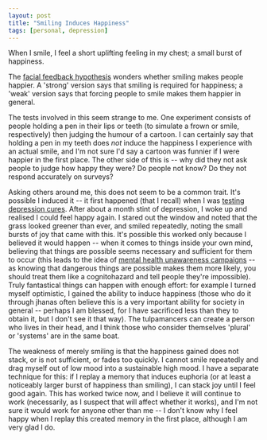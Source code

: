 ```yaml
---
layout: post
title: "Smiling Induces Happiness"
tags: [personal, depression]
---
```


When I smile, I feel a short uplifting feeling in my chest; a small burst of happiness.

The [facial feedback hypothesis](https://en.wikipedia.org/wiki/Facial_feedback_hypothesis) wonders whether smiling makes people happier. A 'strong' version says that smiling is required for happiness; a 'weak' version says that forcing people to smile makes them happier in general.

The tests involved in this seem strange to me. One experiment consists of people holding a pen in their lips or teeth (to simulate a frown or smile, respectively) then judging the humour of a cartoon. I can certainly say that holding a pen in my teeth does *not* induce the happiness I experience with an actual smile, and I'm not sure I'd say a cartoon was funnier if I were happier in the first place. The other side of this is -- why did they not ask people to judge how happy they were? Do people not know? Do they not respond accurately on surveys?

Asking others around me, this does not seem to be a common trait. It's possible I induced it -- it first happened (that I recall) when I was [testing depression cures](/2022/08/31/deliberate-forgetting). After about a month stint of depression, I woke up and realised I could feel happy again. I stared out the window and noted that the grass looked greener than ever, and smiled repeatedly, noting the small bursts of joy that came with this. It's possible this worked only because I believed it would happen -- when it comes to things inside your own mind, believing that things are possible seems necessary and sufficient for them to occur (this leads to the idea of [mental health unawareness campaigns](https://www.astralcodexten.com/p/book-review-crazy-like-us) -- as knowing that dangerous things are possible makes them more likely, you should treat them like a cognitohazard and tell people they're impossible). Truly fantastical things can happen with enough effort: for example I turned myself optimistic, I gained the ability to induce happiness (those who do it through jhanas often believe this is a very important ability for society in general -- perhaps I am blessed, for I have sacrificed less than they to obtain it, but I don't see it that way). The tulpamancers can create a person who lives in their head, and I think those who consider themselves 'plural' or 'systems' are in the same boat.

The weakness of merely smiling is that the happiness gained does not stack, or is not sufficient, or fades too quickly. I cannot smile repeatedly and drag myself out of low mood into a sustainable high mood. I have a separate technique for this: if I replay a memory that induces euphoria (or at least a noticeably larger burst of happiness than smiling), I can stack joy until I feel good again. This has worked twice now, and I believe it will continue to work (necessarily, as I suspect that will affect whether it works), and I'm not sure it would work for anyone other than me -- I don't know why I feel happy when I replay this created memory in the first place, although I am very glad I do.
